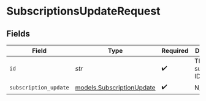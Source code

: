 # SubscriptionsUpdateRequest


## Fields

| Field                                                        | Type                                                         | Required                                                     | Description                                                  |
| ------------------------------------------------------------ | ------------------------------------------------------------ | ------------------------------------------------------------ | ------------------------------------------------------------ |
| `id`                                                         | *str*                                                        | :heavy_check_mark:                                           | The subscription ID.                                         |
| `subscription_update`                                        | [models.SubscriptionUpdate](../models/subscriptionupdate.md) | :heavy_check_mark:                                           | N/A                                                          |
